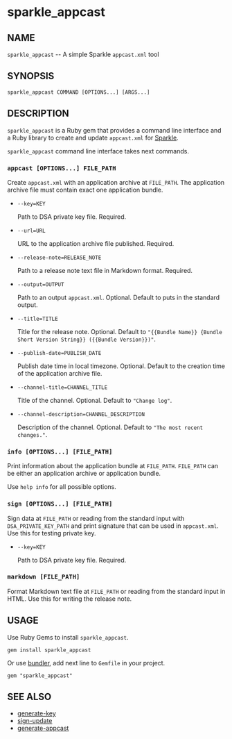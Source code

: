 sparkle_appcast
===============


NAME
----

`sparkle_appcast` -- A simple Sparkle `appcast.xml` tool


SYNOPSIS
--------

    sparkle_appcast COMMAND [OPTIONS...] [ARGS...]


DESCRIPTION
-----------

`sparkle_appcast` is a Ruby gem that provides a command line interface and a Ruby library
to create and update `appcast.xml` for [Sparkle](https://sparkle-project.org).

`sparkle_appcast` command line interface takes next commands.

### `appcast [OPTIONS...] FILE_PATH`

Create `appcast.xml` with an application archive at `FILE_PATH`.
The application archive file must contain exact one application bundle.

* `--key=KEY`

    Path to DSA private key file. Required.

* `--url=URL`

    URL to the application archive file published. Required.

* `--release-note=RELEASE_NOTE`

    Path to a release note text file in Markdown format. Required.

* `--output=OUTPUT`

    Path to an output `appcast.xml`. Optional.
    Default to puts in the standard output.

* `--title=TITLE`

    Title for the release note. Optional.
    Default to `"{{Bundle Name}} {Bundle Short Version String}} ({{Bundle Version}})"`.

* `--publish-date=PUBLISH_DATE`

    Publish date time in local timezone. Optional.
    Default to the creation time of the application archive file.

* `--channel-title=CHANNEL_TITLE`

    Title of the channel. Optional.
    Default to `"Change log"`.

* `--channel-description=CHANNEL_DESCRIPTION`

    Description of the channel. Optional.
    Default to `"The most recent changes."`.

### `info [OPTIONS...] [FILE_PATH]`

Print information about the application bundle at `FILE_PATH`.
`FILE_PATH` can be either an application archive or application bundle.

Use `help info` for all possible options.

### `sign [OPTIONS...] [FILE_PATH]`

Sign data at `FILE_PATH` or reading from the standard input with `DSA_PRIVATE_KEY_PATH`
and print signature that can be used in `appcast.xml`.
Use this for testing private key.

* `--key=KEY`

    Path to DSA private key file. Required.

### `markdown [FILE_PATH]`

Format Markdown text file at `FILE_PATH` or reading from the standard input in HTML.
Use this for writing the release note.


USAGE
-----

Use Ruby Gems to install `sparkle_appcast`.

    gem install sparkle_appcast

Or use [bundler](http://bundler.io/), add next line to `Gemfile` in your project.

    gem "sparkle_appcast"


SEE ALSO
--------

 * [generate-key](https://github.com/sparkle-project/Sparkle/blob/master/bin/generate_keys)
 * [sign-update](https://github.com/sparkle-project/Sparkle/blob/master/bin/sign_update)
 * [generate-appcast](https://github.com/sparkle-project/Sparkle/tree/master/generate_appcast)
